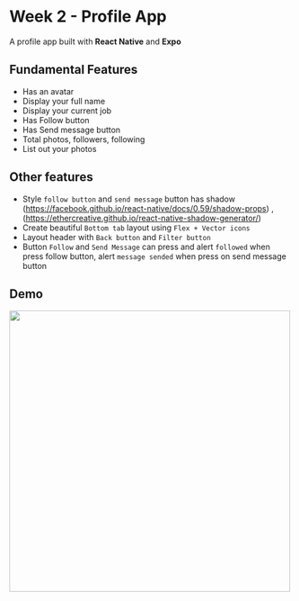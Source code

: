 # Week 2 - Profile App
A profile app built with **React Native** and **Expo**

## Fundamental Features
- Has an avatar
- Display your full name
- Display your current job
- Has Follow button
- Has Send message button
- Total photos, followers, following
- List out your photos

## Other features
- Style `follow button` and `send message` button has shadow (https://facebook.github.io/react-native/docs/0.59/shadow-props) , (https://ethercreative.github.io/react-native-shadow-generator/)
- Create beautiful `Bottom tab` layout using `Flex + Vector icons`
- Layout header with `Back button` and `Filter button`
- Button `Follow` and `Send Message` can press and alert `followed` when press follow button, alert `message sended` when press on send message button

## Demo
<img src="https://media0.giphy.com/media/cKKpHeUc9SC5OCFpIn/giphy.gif" width="500px">
